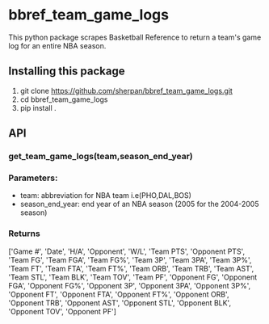 # bbref_team_game_logs
This python package scrapes Basketball Reference to return a team's game log for an entire NBA season. 

## Installing this package 
1. git clone https://github.com/sherpan/bbref_team_game_logs.git
2. cd bbref_team_game_logs
3. pip install . 

## API
  ### get_team_game_logs(team,season_end_year)
   ### Parameters:
   * team: abbreviation for NBA team i.e(PHO,DAL,BOS)
   * season_end_year: end year of an NBA season (2005 for the 2004-2005 season)
   ### Returns
   ['Game #', 'Date', 'H/A', 'Opponent', 'W/L', 'Team PTS', 'Opponent PTS',
       'Team FG', 'Team FGA', 'Team FG%', 'Team 3P', 'Team 3PA', 'Team 3P%',
       'Team FT', 'Team FTA', 'Team FT%', 'Team ORB', 'Team TRB', 'Team AST',
       'Team STL', 'Team BLK', 'Team TOV', 'Team PF', 'Opponent FG',
       'Opponent FGA', 'Opponent FG%', 'Opponent 3P', 'Opponent 3PA',
       'Opponent 3P%', 'Opponent FT', 'Opponent FTA', 'Opponent FT%',
       'Opponent ORB', 'Opponent TRB', 'Opponent AST', 'Opponent STL',
       'Opponent BLK', 'Opponent TOV', 'Opponent PF']
